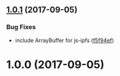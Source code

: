 <a name="1.0.1"></a>
## [1.0.1](https://github.com/ipfs/jest-environment-aegir/compare/v1.0.0...v1.0.1) (2017-09-05)


### Bug Fixes

* include ArrayBuffer for js-ipfs ([f5f94ef](https://github.com/ipfs/jest-environment-aegir/commit/f5f94ef))



<a name="1.0.0"></a>
# 1.0.0 (2017-09-05)



